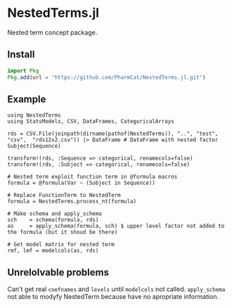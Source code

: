 # NestedTerms.jl

Nested term concept package.

## Install 

```julia
import Pkg
Pkg.add(url = "https://github.com/PharmCat/NestedTerms.jl.git")
```

## Example

```
using NestedTerms
using StatsModels, CSV, DataFrames, CategoricalArrays

rds = CSV.File(joinpath(dirname(pathof(NestedTerms)), "..", "test", "csv",  "rds12x2.csv")) |> DataFrame # DataFrame with nested factor Subject(Sequence)

transform!(rds, :Sequence => categorical, renamecols=false)
transform!(rds, :Subject => categorical, renamecols=false)

# Nested term exploit function term in @formula macros
formula = @formula(Var ~ (Subject in Sequence))

# Replace FunctionTerm to NestedTerm
formula = NestedTerms.process_nt(formula)

# Make schema and apply_schema 
sch    = schema(formula, rds)
as     = apply_schema(formula, sch) $ upper level factor not added to the formula (but it shoud be there)

# Get model matrix for nested term 
rmf, lmf = modelcols(as, rds)
```

## Unrelolvable problems

Can't get real `coefnames` and `levels` until `modelcols` not called. `apply_schema` not able to modyfy NestedTerm because have no apropriate information. 